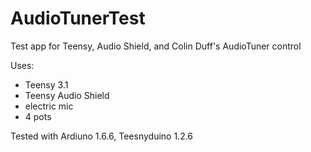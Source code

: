 # AudioTunerTest
Test app for Teensy, Audio Shield, and Colin Duff's AudioTuner control

Uses:
- Teensy 3.1
- Teensy Audio Shield
- electric mic
- 4 pots

Tested with Ardiuno 1.6.6, Teesnyduino 1.2.6
